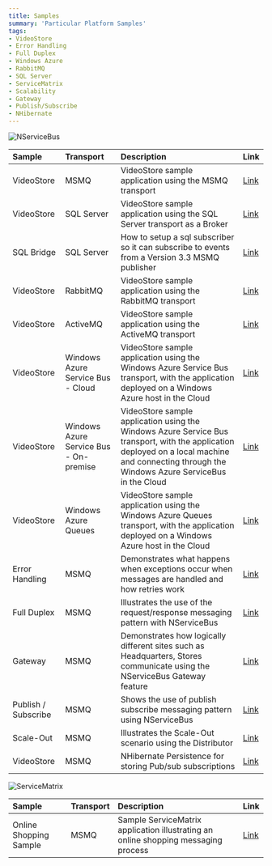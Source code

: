 ```yaml
---
title: Samples
summary: 'Particular Platform Samples'
tags:
- VideoStore
- Error Handling
- Full Duplex
- Windows Azure
- RabbitMQ
- SQL Server
- ServiceMatrix
- Scalability
- Gateway
- Publish/Subscribe
- NHibernate
---
```


![NServiceBus](/images/home/NSB.png)



| Sample | Transport | Description | Link |
|:----|:----|:----|:----|
| VideoStore | MSMQ | VideoStore sample application using the MSMQ transport | [Link](https://github.com/Particular/NServiceBus.Msmq.Samples/tree/master/VideoStore.Msmq) |
| VideoStore | SQL Server | VideoStore sample application using the SQL Server transport as a Broker | [Link](https://github.com/Particular/NServiceBus.SqlServer.Samples/tree/master/VideoStore.SqlServer) |
| SQL Bridge | SQL Server | How to setup a sql subscriber so it can subscribe to events from a Version 3.3 MSMQ publisher | [Link](https://github.com/Particular/NServiceBus.SqlServer.Samples/tree/master/SqlBridge) |
| VideoStore | RabbitMQ | VideoStore sample application using the RabbitMQ transport | [Link](https://github.com/Particular/NServiceBus.RabbitMQ.Samples) |
| VideoStore | ActiveMQ | VideoStore sample application using the ActiveMQ transport | [Link](https://github.com/Particular/NServiceBus.RabbitMQ.Samples) |
| VideoStore | Windows Azure Service Bus - Cloud | VideoStore sample application using the Windows Azure Service Bus transport, with the application deployed on a  Windows Azure host in the Cloud| [Link](https://github.com/Particular/NServiceBus.Azure.Samples/tree/master/VideoStore.AzureServiceBus.Cloud) |
| VideoStore | Windows Azure Service Bus - On-premise | VideoStore sample application using the Windows Azure Service Bus transport, with the application deployed on a local machine and connecting through the Windows Azure ServiceBus in the Cloud | [Link](https://github.com/Particular/NServiceBus.Azure.Samples/tree/master/VideoStore.AzureServiceBus.OnPremises) |
| VideoStore | Windows Azure Queues | VideoStore sample application using the Windows Azure Queues transport, with the application deployed on a  Windows Azure host in the Cloud | [Link](https://github.com/Particular/NServiceBus.Azure.Samples/tree/master/VideoStore.AzureStorageQueues.Cloud) |
| Error Handling  | MSMQ | Demonstrates what happens when exceptions occur when messages are handled and how retries work | [Link](https://github.com/Particular/NServiceBus.Msmq.Samples/tree/master/ErrorHandling) |
| Full Duplex  | MSMQ | Illustrates the use of the request/response messaging pattern with NServiceBus | [Link](https://github.com/Particular/NServiceBus.Msmq.Samples/tree/master/FullDuplex) |
| Gateway  | MSMQ | Demonstrates how logically different sites such as Headquarters, Stores communicate using the NServiceBus Gateway feature | [Link](https://github.com/Particular/NServiceBus.Msmq.Samples/tree/master/Gateway) |
| Publish / Subscribe  | MSMQ | Shows the use of publish subscribe messaging pattern using NServiceBus | [Link](https://github.com/Particular/NServiceBus.Msmq.Samples/tree/master/PubSub) |
| Scale-Out  | MSMQ | Illustrates the Scale-Out scenario using the Distributor | [Link](https://github.com/Particular/NServiceBus.Msmq.Samples/tree/master/ScaleOut) |
| VideoStore | MSMQ | NHibernate Persistence for storing Pub/sub subscriptions | [Link](https://github.com/Particular/NServiceBus.NHibernate.Samples) |


![ServiceMatrix](/images/home/SM.png)


| Sample | Transport | Description | Link |
|:----|:----|:----|:----|
| Online Shopping Sample | MSMQ | Sample ServiceMatrix application illustrating an online shopping messaging process | [Link](https://github.com/Particular/ServiceMatrix.Samplesq) |
